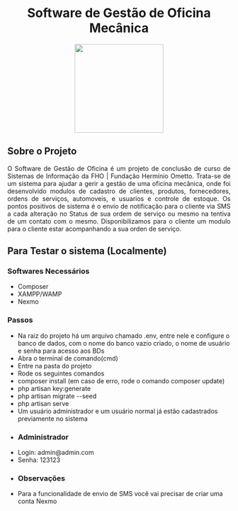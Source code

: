 <h1 align="center">Software de Gestão de Oficina Mecânica</h1><p align="center"> <img src="https://github.com/RobertJesus/TCC_Software_Gestao_Oficina/tree/master/public/img/logo.png" style="width:200px!important;"></p>

## Sobre o Projeto

<p align="justify">O Software de Gestão de Oficina é um projeto de conclusão de curso de Sistemas de Informação da FHO | Fundação Hermínio Ometto. Trata-se de um sistema para ajudar a gerir a gestão de uma oficina mecânica, onde foi desenvolvido modulos de cadastro de clientes, produtos, fornecedores, ordens de serviços, automoveis, e usuarios e controle de estoque. Os pontos positivos de sistema é o envio de notificação para o cliente via SMS a cada alteração no Status de sua ordem de serviço ou mesmo na tentiva de um contato com o mesmo. Disponibilizamos para o cliente um modulo para o cliente estar acompanhando a sua orden de serviço.</p>

## Para Testar o sistema (Localmente)
<h3>Softwares Necessários</h3>
<ul>
  <li>Composer</li>
  <li>XAMPP/WAMP</li>
  <li>Nexmo</li>
</ul>

<h3>Passos</h3>
<ul>
  <li>Na raiz do projeto há um arquivo chamado .env, entre nele e configure o banco de dados, com o nome do banco vazio criado, o nome de usuário e senha para acesso aos BDs</li>
  <li>Abra o terminal de comando(cmd)</li>
  <li>Entre na pasta do projeto</li>
  <li>Rode os seguintes comandos</li>
  <li>composer install (em caso de erro, rode o comando composer update)</li>
  <li>php artisan key:generate</li>
  <li>php artisan migrate --seed</li>
  <li>php artisan serve</li>
  <li>Um usuário administrador e um usuário normal já estão cadastrados previamente no sistema</li>
  <li><h3>Administrador</h3></li>
  <li>Login: admin@admin.com</li>
  <li>Senha: 123123</li>
  <li><h3>Observações</h3></li>
  <li>Para a funcionalidade de envio de SMS você vai precisar de criar uma conta Nexmo</li>
</ul>
